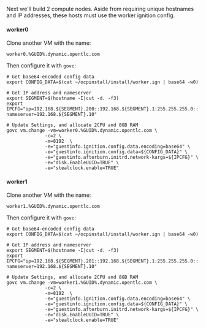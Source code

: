 Next we'll build 2 compute nodes. Aside from requiring unique hostnames and IP addresses, these hosts must use the worker ignition config.

#### worker0
Clone another VM with the name:
```copy
worker0.%GUID%.dynamic.opentlc.com
```
Then configure it with `govc`:
```execute
# Get base64-encoded config data
export CONFIG_DATA=$(cat ~/ocpinstall/install/worker.ign | base64 -w0)

# Get IP address and nameserver
export SEGMENT=$(hostname -I|cut -d. -f3)
export IPCFG="ip=192.168.${SEGMENT}.200::192.168.${SEGMENT}.1:255.255.255.0:::none nameserver=192.168.${SEGMENT}.10"

# Update Settings, and allocate 2CPU and 8GB RAM
govc vm.change -vm=worker0.%GUID%.dynamic.opentlc.com \
              -c=2 \
              -m=8192  \
              -e="guestinfo.ignition.config.data.encoding=base64" \
              -e="guestinfo.ignition.config.data=${CONFIG_DATA}" \
              -e="guestinfo.afterburn.initrd.network-kargs=${IPCFG}" \
              -e="disk.EnableUUID=TRUE" \
              -e="stealclock.enable=TRUE"
```

#### worker1
Clone another VM with the name:
```copy
worker1.%GUID%.dynamic.opentlc.com
```
Then configure it with `govc`:
```execute
# Get base64-encoded config data
export CONFIG_DATA=$(cat ~/ocpinstall/install/worker.ign | base64 -w0)

# Get IP address and nameserver
export SEGMENT=$(hostname -I|cut -d. -f3)
export IPCFG="ip=192.168.${SEGMENT}.201::192.168.${SEGMENT}.1:255.255.255.0:::none nameserver=192.168.${SEGMENT}.10"

# Update Settings, and allocate 2CPU and 8GB RAM
govc vm.change -vm=worker1.%GUID%.dynamic.opentlc.com \
              -c=2 \
              -m=8192  \
              -e="guestinfo.ignition.config.data.encoding=base64" \
              -e="guestinfo.ignition.config.data=${CONFIG_DATA}" \
              -e="guestinfo.afterburn.initrd.network-kargs=${IPCFG}" \
              -e="disk.EnableUUID=TRUE" \
              -e="stealclock.enable=TRUE"
```
